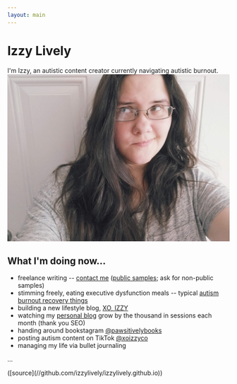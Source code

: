 ```yaml
---
layout: main
---
```

# Izzy Lively
I'm Izzy, an autistic content creator currently navigating autistic burnout.
![Me, standing in front of a door and eyes looking up at an angle](/images/selfie-me-2022-05-10.jpg)
## What I'm doing now...
* freelance writing -- [contact me](https://xoizzy.co/contact/) ([public samples](/tags/#writing-samples/); ask for non-public samples)
* stimming freely, eating executive dysfunction meals -- typical [autism burnout recovery things](https://xoizzy.co/autism-burnout-recovery/)
* building a new lifestyle blog, [XO, IZZY](https://xoizzy.co/)
* watching my [personal blog](https://izzy.blog/) grow by the thousand in sessions each month (thank you SEO)
* handing around bookstagram [@pawsitivelybooks](//instagram.com/pawsitivelybooks/)
* posting autism content on TikTok [@xoizzyco](//tiktok.com/@xoizzyco)
* managing my life via bullet journaling

<p class="dots">&hellip;</p>
([source](//github.com/izzylively/izzylively.github.io))
